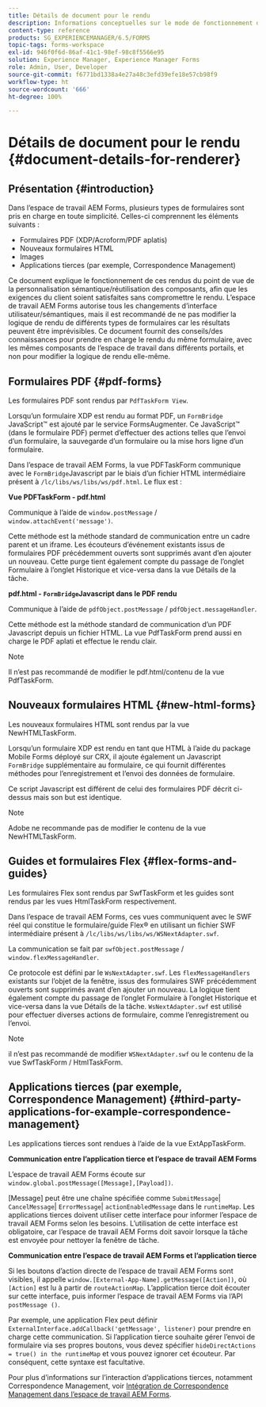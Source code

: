 ```yaml
---
title: Détails de document pour le rendu
description: Informations conceptuelles sur le mode de fonctionnement du rendu de différents types de formulaires et de fichiers dans AEM Forms.
content-type: reference
products: SG_EXPERIENCEMANAGER/6.5/FORMS
topic-tags: forms-workspace
exl-id: 946f0f6d-86af-41c1-98ef-98c8f5566e95
solution: Experience Manager, Experience Manager Forms
role: Admin, User, Developer
source-git-commit: f6771bd1338a4e27a48c3efd39efe18e57cb98f9
workflow-type: ht
source-wordcount: '666'
ht-degree: 100%

---
```


# Détails de document pour le rendu {#document-details-for-renderer}

## Présentation {#introduction}

Dans l’espace de travail AEM Forms, plusieurs types de formulaires sont pris en charge en toute simplicité. Celles-ci comprennent les éléments suivants :

* Formulaires PDF (XDP/Acroform/PDF aplatis)
* Nouveaux formulaires HTML
* Images
* Applications tierces (par exemple, Correspondence Management)

Ce document explique le fonctionnement de ces rendus du point de vue de la personnalisation sémantique/réutilisation des composants, afin que les exigences du client soient satisfaites sans compromettre le rendu. L’espace de travail AEM Forms autorise tous les changements d’interface utilisateur/sémantiques, mais il est recommandé de ne pas modifier la logique de rendu de différents types de formulaires car les résultats peuvent être imprévisibles. Ce document fournit des conseils/des connaissances pour prendre en charge le rendu du même formulaire, avec les mêmes composants de l’espace de travail dans différents portails, et non pour modifier la logique de rendu elle-même.

## Formulaires PDF {#pdf-forms}

Les formulaires PDF sont rendus par `PdfTaskForm View`.

Lorsqu’un formulaire XDP est rendu au format PDF, un `FormBridge` JavaScript™ est ajouté par le service FormsAugmenter. Ce JavaScript™ (dans le formulaire PDF) permet d’effectuer des actions telles que l’envoi d’un formulaire, la sauvegarde d’un formulaire ou la mise hors ligne d’un formulaire.

Dans l’espace de travail AEM Forms, la vue PDFTaskForm communique avec le `FormBridge`Javascript par le biais d’un fichier HTML intermédiaire présent à `/lc/libs/ws/libs/ws/pdf.html`. Le flux est :

**Vue PDFTaskForm - pdf.html**

Communique à l’aide de `window.postMessage` / `window.attachEvent('message')`.

Cette méthode est la méthode standard de communication entre un cadre parent et un iframe. Les écouteurs d’événement existants issus de formulaires PDF précédemment ouverts sont supprimés avant d’en ajouter un nouveau. Cette purge tient également compte du passage de l’onglet Formulaire à l’onglet Historique et vice-versa dans la vue Détails de la tâche.

**pdf.html - `FormBridge`Javascript dans le PDF rendu**

Communique à l’aide de `pdfObject.postMessage` / `pdfObject.messageHandler`.

Cette méthode est la méthode standard de communication d’un PDF Javascript depuis un fichier HTML. La vue PdfTaskForm prend aussi en charge le PDF aplati et effectue le rendu clair.

>[!NOTE]
>
>Il n’est pas recommandé de modifier le pdf.html/contenu de la vue PdfTaskForm.

## Nouveaux formulaires HTML {#new-html-forms}

Les nouveaux formulaires HTML sont rendus par la vue NewHTMLTaskForm.

Lorsqu’un formulaire XDP est rendu en tant que HTML à l’aide du package Mobile Forms déployé sur CRX, il ajoute également un Javascript `FormBridge` supplémentaire au formulaire, ce qui fournit différentes méthodes pour l’enregistrement et l’envoi des données de formulaire.

Ce script Javascript est différent de celui des formulaires PDF décrit ci-dessus mais son but est identique.

>[!NOTE]
>
>Adobe ne recommande pas de modifier le contenu de la vue NewHTMLTaskForm.

## Guides et formulaires Flex {#flex-forms-and-guides}

Les formulaires Flex sont rendus par SwfTaskForm et les guides sont rendus par les vues HtmlTaskForm respectivement.

Dans l’espace de travail AEM Forms, ces vues communiquent avec le SWF réel qui constitue le formulaire/guide Flex® en utilisant un fichier SWF intermédiaire présent à `/lc/libs/ws/libs/ws/WSNextAdapter.swf`.

La communication se fait par `swfObject.postMessage` / `window.flexMessageHandler`.

Ce protocole est défini par le `WsNextAdapter.swf`. Les `flexMessageHandlers` existants sur l’objet de la fenêtre, issus des formulaires SWF précédemment ouverts sont supprimés avant d’en ajouter un nouveau. La logique tient également compte du passage de l’onglet Formulaire à l’onglet Historique et vice-versa dans la vue Détails de la tâche. `WsNextAdapter.swf` est utilisé pour effectuer diverses actions de formulaire, comme l’enregistrement ou l’envoi.

>[!NOTE]
>
>il n’est pas recommandé de modifier `WSNextAdapter.swf` ou le contenu de la vue SwfTaskForm / HtmlTaskForm.

## Applications tierces (par exemple, Correspondence Management) {#third-party-applications-for-example-correspondence-management}

Les applications tierces sont rendues à l’aide de la vue ExtAppTaskForm.

**Communication entre l’application tierce et l’espace de travail AEM Forms**

L’espace de travail AEM Forms écoute sur `window.global.postMessage([Message],[Payload])`.

[Message] peut être une chaîne spécifiée comme `SubmitMessage`| `CancelMessage`| `ErrorMessage`| `actionEnabledMessage` dans le `runtimeMap`. Les applications tierces doivent utiliser cette interface pour informer l’espace de travail AEM Forms selon les besoins. L’utilisation de cette interface est obligatoire, car l’espace de travail AEM Forms doit savoir lorsque la tâche est envoyée pour nettoyer la fenêtre de tâche.

**Communication entre lʼespace de travail AEM Forms et l’application tierce**

Si les boutons d’action directe de l’espace de travail AEM Forms sont visibles, il appelle `window.[External-App-Name].getMessage([Action])`, où `[Action]` est lu à partir de `routeActionMap`. L’application tierce doit écouter sur cette interface, puis informer lʼespace de travail AEM Forms via l’API `postMessage ()`.

Par exemple, une application Flex peut définir `ExternalInterface.addCallback('getMessage', listener)` pour prendre en charge cette communication. Si l’application tierce souhaite gérer l’envoi de formulaire via ses propres boutons, vous devez spécifier `hideDirectActions = true() in the runtimeMap` et vous pouvez ignorer cet écouteur. Par conséquent, cette syntaxe est facultative.

Pour plus d’informations sur l’interaction d’applications tierces, notamment Correspondence Management, voir [Intégration de Correspondence Management dans l’espace de travail AEM Forms](/help/forms/using/integrating-correspondence-management-html-workspace.md).
